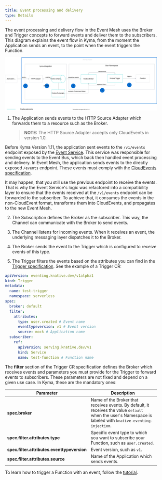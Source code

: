 ```yaml
---
title: Event processing and delivery
type: Details
---
```

The event processing and delivery flow in the Event Mesh uses the Broker and Trigger concepts to forward events and deliver them to the subscribers.
This diagram explains the event flow in Kyma, from the moment the Application sends an event, to the point when the event triggers the Function.

![Eventing flow](./assets/event-mesh-flow.svg)

1. The Application sends events to the HTTP Source Adapter which forwards them to a resource such as the Broker.

    >**NOTE:** The HTTP Source Adapter accepts only CloudEvents in version 1.0.

  Before Kyma Version 1.11, the application sent events to the `/v1/events` endpoint exposed by the [Event Service](https://github.com/kyma-project/kyma/blob/master/components/event-service/README.md). This service was responsible for sending events to the Event Bus, which back then handled event processing and delivery. In Event Mesh, the application sends events to the directly exposed `/events` endpoint. These events must comply with the [CloudEvents specification](https://github.com/cloudevents/spec/blob/v1.0/spec.md).

  It may happen, that you still use the previous endpoint to receive the events. That is why the Event Service's logic was refactored into a compatibility layer to ensure that the events received at the `/v1/events` endpoint can be forwarded to the subscriber. To achieve that, it consumes the events in the non-CloudEvent format, transforms them into CloudEvents, and propagates to the new Event Mesh. 

2. The Subscription defines the Broker as the subscriber. This way, the Channel can communicate with the Broker to send events.

3. The Channel listens for incoming events. When it receives an event, the underlying messaging layer dispatches it to the Broker.

4. The Broker sends the event to the Trigger which is configured to receive events of this type.

5. The Trigger filters the events based on the attributes you can find in the [Trigger specification](https://knative.dev/v0.12-docs/eventing/broker-trigger/). See the example of a Trigger CR:

```yaml
apiVersion: eventing.knative.dev/v1alpha1
kind: Trigger
metadata:
  name: test-trigger
  namespace: serverless
spec:
  broker: default
  filter:
    attributes:
      type: user.created # Event name
      eventtypeversion: v1 # Event version
      source: mock # Application name
  subscriber:
    ref:
      apiVersion: serving.knative.dev/v1
      kind: Service
      name: test-function # Function name
```

The **filter** section of the Trigger CR specification defines the Broker which receives events and parameters you must provide for the Trigger to forward events to subscribers. These parameters are not fixed and depend on a given use case. In Kyma, these are the mandatory ones:

| Parameter  |  Description  |
|------------|-------------- |
| **spec.broker** | Name of the Broker that receives events. By default, it receives the value `default` when the user's Namespace is labeled with `knative-eventing-injection`.  |
| **spec.filter.attributes.type** | Specific event type to which you want to subscribe your Function, such as `user.created`.|
| **spec.filter.attributes.eventtypeversion** | Event version, such as `v1`. |
| **spec.filter.attributes.source** | Name of the Application which sends events. |

To learn how to trigger a Function with an event, follow the [tutorial](/components/serverless/#tutorials-trigger-a-function-with-an-event).
